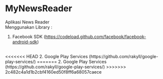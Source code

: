 # MyNewsReader
Aplikasi News Reader
<br>
Menggunakan Library :
<br>
1. Facebook SDK (https://codeload.github.com/facebook/facebook-android-sdk)
<br>
<<<<<<< HEAD
2. Google Play Services (https://github.com/rakyll/google-play-services/)
=======
2. Google Play Services (https://github.com/rakyll/google-play-services/)
>>>>>>> 2c482c4a1d1b2cbf4160ed50f8ff6a68057caece
